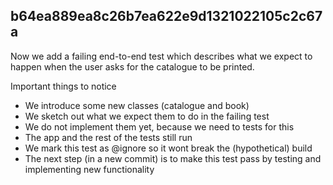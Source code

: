 
## b64ea889ea8c26b7ea622e9d1321022105c2c67a

Now we add a failing end-to-end test which
describes what we expect to happen when
the user asks for the catalogue to be printed.

Important things to notice
- We introduce some new classes (catalogue and book)
- We sketch out what we expect them to do in the failing test
- We do not implement them yet, because we need to tests for this
- The app and the rest of the tests still run
- We mark this test as @ignore so it wont break the (hypothetical) build
- The next step (in a new commit) is to make this test pass by testing and implementing new functionality

